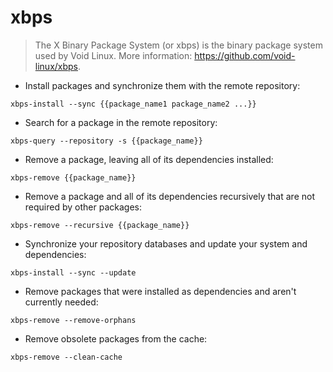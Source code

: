 # xbps

> The X Binary Package System (or xbps) is the binary package system used by Void Linux.
> More information: <https://github.com/void-linux/xbps>.

- Install packages and synchronize them with the remote repository:

`xbps-install --sync {{package_name1 package_name2 ...}}`

- Search for a package in the remote repository:

`xbps-query --repository -s {{package_name}}`

- Remove a package, leaving all of its dependencies installed:

`xbps-remove {{package_name}}`

- Remove a package and all of its dependencies recursively that are not required by other packages:

`xbps-remove --recursive {{package_name}}`

- Synchronize your repository databases and update your system and dependencies:

`xbps-install --sync --update`

- Remove packages that were installed as dependencies and aren't currently needed:

`xbps-remove --remove-orphans`

- Remove obsolete packages from the cache:

`xbps-remove --clean-cache`
